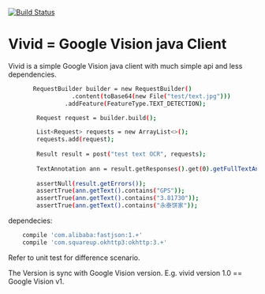 
[![Build Status](https://travis-ci.org/kiwionly/vivid.svg?branch=master)](https://travis-ci.org/kiwionly/vivid)

Vivid = Google Vision java Client
=================================

Vivid is a simple Google Vision java client with much simple api and less dependencies.

```sh
	   RequestBuilder builder = new RequestBuilder()
				  .content(toBase64(new File("test/text.jpg")))
		        .addFeature(FeatureType.TEXT_DETECTION);

		Request request = builder.build();

		List<Request> requests = new ArrayList<>();
		requests.add(request);
		
		Result result = post("test text OCR", requests);
				
		TextAnnotation ann = result.getResponses().get(0).getFullTextAnnotation().get(0);
				
		assertNull(result.getErrors());		
		assertTrue(ann.getText().contains("GPS"));
		assertTrue(ann.getText().contains("3.81730"));
		assertTrue(ann.getText().contains("永泰饼家"));
```

dependecies:

```sh
	compile 'com.alibaba:fastjson:1.+'
	compile 'com.squareup.okhttp3:okhttp:3.+'
```

Refer to unit test for difference scenario.

The Version is sync with Google Vision version. E.g. vivid version 1.0 == Google Vision v1.




